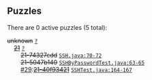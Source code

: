 ## Puzzles

There are 0 active puzzles (5 total):


<del>unknown</del> [`?`](../master/?)<br/>
&nbsp;&nbsp;&nbsp;&nbsp;[<del>21</del>](https://github.com/jcabi/jcabi-ssh/issues/21) [`?`](../master/?)<br/>
&nbsp;&nbsp;&nbsp;&nbsp;&nbsp;&nbsp;&nbsp;&nbsp;<del>21-74327cdd</del> [`SSH.java:70-72`](../master/src/main/java/com/jcabi/ssh/SSH.java#L70-L72)<br/>
&nbsp;&nbsp;&nbsp;&nbsp;&nbsp;&nbsp;&nbsp;&nbsp;<del>21-5047b140</del> [`SSHByPasswordTest.java:63-65`](../master/src/test/java/com/jcabi/ssh/SSHByPasswordTest.java#L63-L65)<br/>
&nbsp;&nbsp;&nbsp;&nbsp;&nbsp;&nbsp;&nbsp;&nbsp;[#29](https://github.com/jcabi/jcabi-ssh/issues/29):[<del>21-40f93421</del>](https://github.com/jcabi/jcabi-ssh/issues/29) [`SSHTest.java:164-167`](../master/src/test/java/com/jcabi/ssh/SSHTest.java#L164-L167)<br/>